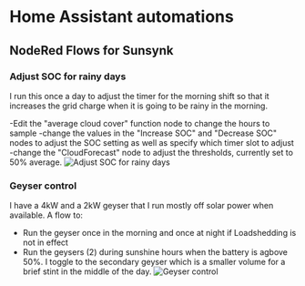 # Home Assistant automations
## NodeRed Flows for Sunsynk 
### Adjust SOC for rainy days
I run this once a day to adjust the timer for the morning shift so that it increases the grid charge when it is going to be rainy in the morning. 

-Edit the "average cloud cover" function node to change the hours to sample 
-change the values in the "Increase SOC" and "Decrease SOC" nodes to adjust the SOC setting as well as specify which timer slot to adjust
-change the "CloudForecast" node to adjust the thresholds, currently set to 50% average. 
![Adjust SOC for rainy days](https://github.com/jimilutz/HA/assets/89185715/0e5ae76d-e67e-4a0f-9834-893498bba773)

### Geyser control
I have a 4kW and a 2kW geyser that I run mostly off solar power when available.
A flow to:
- Run the geyser once in the morning and once at night if Loadshedding is not in effect
- Run the geysers (2) during sunshine hours when the battery is agbove 50%. I toggle to the secondary geyser which is a smaller volume for a brief stint in the middle of the day.
![Geyser control](https://github.com/jimilutz/HA/assets/89185715/5adead01-923c-4406-a6dd-e5aed9a77255)
